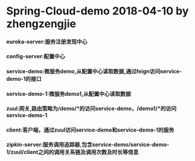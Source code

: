 # Spring-Cloud-demo 2018-04-10 by zhengzengjie
#### eureka-server:服务注册发现中心
#### config-server:配置中心
#### service-demo:微服务demo,从配置中心读取数据,通过feign访问service-demo-1的接口
#### service-demo-1:微服务demo1,从配置中心读取数据
#### zuul:网关,路由策略为/demo/*的访问service-demo，/demo1/*的访问service-demo-1
#### client:客户端，通过zuul访问service-demo和service-demo-1的服务
#### zipkin-server:服务调用追踪器,包含service-demo/service-demo-1/zuul/client之间的调用关系链及调用次数及时长等信息
